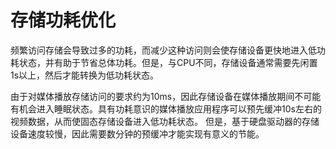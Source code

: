 # 存储功耗优化
频繁访问存储会导致过多的功耗，而减少这种访问则会使存储设备更快地进入低功耗状态，并有助于节省总体功耗。但是，与CPU不同，存储设备通常需要先闲置1s以上，然后才能转换为低功耗状态。

由于对媒体播放存储访问的要求约为10ms，因此存储设备在媒体播放期间不可能有机会进入睡眠状态。具有功耗意识的媒体播放应用程序可以预先缓冲10s左右的视频数据，从而使固态存储设备进入低功耗状态。 但是，基于硬盘驱动器的存储设备速度较慢，因此需要数分钟的预缓冲才能实现有意义的节能。